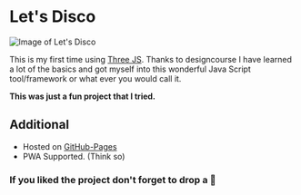 # Let's Disco

![Image of Let's Disco](https://i.ibb.co/p17dG9B/Q90-Bd-I6o-TB.png)

This is my first time using [Three JS](https://threejs.org/). Thanks to designcourse I have learned a lot of the basics and got myself into this wonderful Java Script tool/framework or what ever you would call it.

<b>This was just a fun project that I tried.</b>

## Additional

* Hosted on [GitHub-Pages](http://rafidRD.github.io/lets-disco)
* PWA Supported. (Think so)

### If you liked the project don't forget to drop a :star2:
